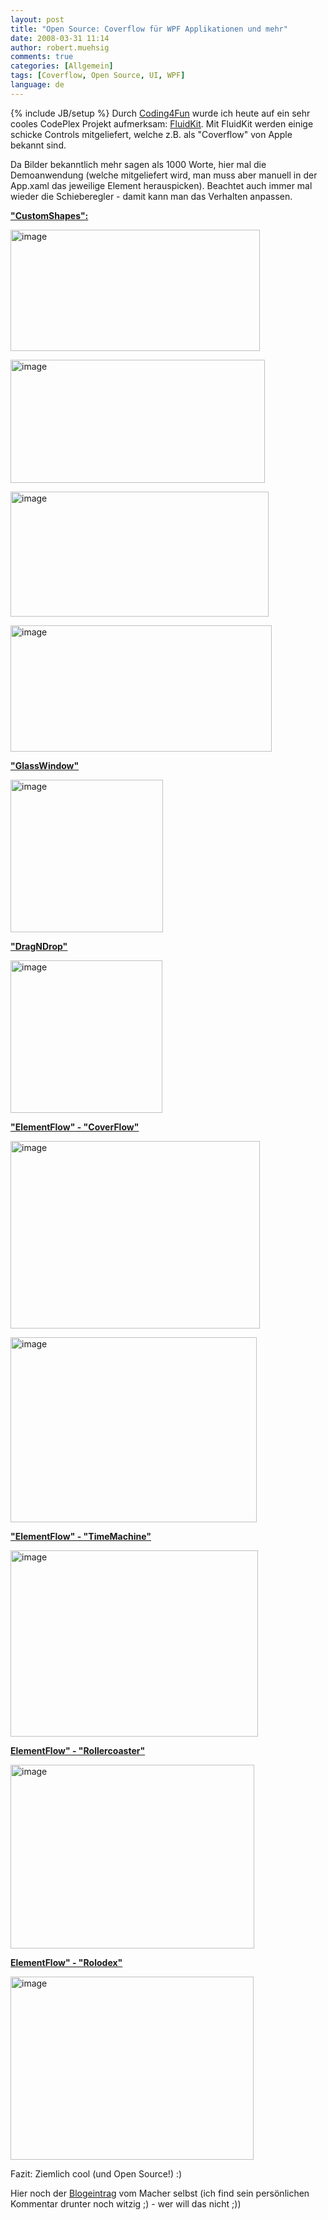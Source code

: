 ```yaml
---
layout: post
title: "Open Source: Coverflow für WPF Applikationen und mehr"
date: 2008-03-31 11:14
author: robert.muehsig
comments: true
categories: [Allgemein]
tags: [Coverflow, Open Source, UI, WPF]
language: de
---
```

{% include JB/setup %}
Durch <a href="http://blogs.msdn.com/coding4fun/archive/2008/03/27/8336076.aspx">Coding4Fun</a> wurde ich heute auf ein sehr cooles CodePlex Projekt aufmerksam: <a href="http://www.codeplex.com/fluidkit">FluidKit</a>. Mit FluidKit werden einige schicke Controls mitgeliefert, welche z.B. als "Coverflow" von Apple bekannt sind.

Da Bilder bekanntlich mehr sagen als 1000 Worte, hier mal die Demoanwendung (welche mitgeliefert wird, man muss aber manuell in der App.xaml das jeweilige Element herauspicken). Beachtet auch immer mal wieder die Schieberegler - damit kann man das Verhalten anpassen.

<strong><u>"CustomShapes":</u></strong>

<a href="{{BASE_PATH}}/assets/wp-images-de/image353.png"><img src="{{BASE_PATH}}/assets/wp-images-de/image-thumb332.png" style="border: 0px none " alt="image" border="0" height="194" width="399" /></a>

<a href="{{BASE_PATH}}/assets/wp-images-de/image354.png"><img src="{{BASE_PATH}}/assets/wp-images-de/image-thumb333.png" style="border: 0px none " alt="image" border="0" height="197" width="407" /></a>

<a href="{{BASE_PATH}}/assets/wp-images-de/image355.png"><img src="{{BASE_PATH}}/assets/wp-images-de/image-thumb334.png" style="border: 0px none " alt="image" border="0" height="200" width="413" /></a>

<a href="{{BASE_PATH}}/assets/wp-images-de/image356.png"><img src="{{BASE_PATH}}/assets/wp-images-de/image-thumb335.png" style="border: 0px none " alt="image" border="0" height="202" width="418" /></a>

<strong><u>"GlassWindow"</u></strong>

<a href="{{BASE_PATH}}/assets/wp-images-de/image357.png"><img src="{{BASE_PATH}}/assets/wp-images-de/image-thumb336.png" style="border: 0px none " alt="image" border="0" height="244" width="244" /></a>

<strong><u>"DragNDrop"</u></strong>

<a href="{{BASE_PATH}}/assets/wp-images-de/image358.png"><img src="{{BASE_PATH}}/assets/wp-images-de/image-thumb337.png" style="border: 0px none " alt="image" border="0" height="244" width="243" /></a>

<strong><u>"ElementFlow" - "CoverFlow"</u></strong>

<a href="{{BASE_PATH}}/assets/wp-images-de/image359.png"><img src="{{BASE_PATH}}/assets/wp-images-de/image-thumb338.png" style="border: 0px none " alt="image" border="0" height="300" width="399" /></a>

<a href="{{BASE_PATH}}/assets/wp-images-de/image360.png"><img src="{{BASE_PATH}}/assets/wp-images-de/image-thumb339.png" style="border: 0px none " alt="image" border="0" height="296" width="394" /></a>

<strong><u>"ElementFlow" - "TimeMachine"</u></strong>

<a href="{{BASE_PATH}}/assets/wp-images-de/image361.png"><img src="{{BASE_PATH}}/assets/wp-images-de/image-thumb340.png" style="border: 0px none " alt="image" border="0" height="298" width="396" /></a>

<strong><u>ElementFlow" - "Rollercoaster"</u></strong>

<a href="{{BASE_PATH}}/assets/wp-images-de/image362.png"><img src="{{BASE_PATH}}/assets/wp-images-de/image-thumb341.png" style="border: 0px none " alt="image" border="0" height="294" width="390" /></a>

<strong><u>ElementFlow" - "Rolodex"</u></strong>

<a href="{{BASE_PATH}}/assets/wp-images-de/image363.png"><img src="{{BASE_PATH}}/assets/wp-images-de/image-thumb342.png" style="border: 0px none " alt="image" border="0" height="293" width="389" /></a>

Fazit: Ziemlich cool (und Open Source!) :)

Hier noch der <a href="http://blog.pixelingene.com/?p=145">Blogeintrag</a> vom Macher selbst (ich find sein persönlichen Kommentar drunter noch witzig ;) - wer will das nicht ;))
